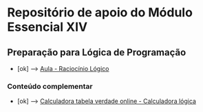 # Repositório de apoio do Módulo Essencial XIV
  
## Preparação para Lógica de Programação

- [ok] --> [Aula - Raciocínio Lógico](https://www.youtube.com/watch?v=SMI-J34z8Qs)

### Conteúdo complementar

- [ok] --> [Calculadora tabela verdade online - Calculadora lógica](https://calculode.com.br/calculadora-tabela-verdade-online-calculadora-logica/)

